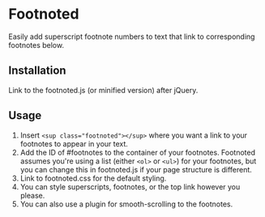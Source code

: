 # Footnoted
Easily add superscript footnote numbers to text that link to corresponding footnotes below.

## Installation
Link to the footnoted.js (or minified version) after jQuery.
    <script src="http://code.jquery.com/jquery-1.10.1.min.js"></script>
    <script src="http://code.jquery.com/footnoted.js"></script>

## Usage
1. Insert `<sup class="footnoted"></sup>` where you want a link to your footnotes to appear in your text.
2. Add the ID of #footnotes to the container of your footnotes. Footnoted assumes you're using a list (either `<ol>` or `<ul>`) for your footnotes, but you can change this in footnoted.js if your page structure is different.
3. Link to footnoted.css for the default styling.
9. You can style superscripts, footnotes, or the top link however you please.
10. You can also use a plugin for smooth-scrolling to the footnotes.